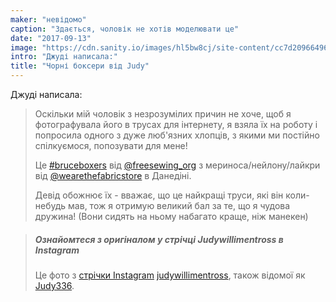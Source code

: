 ```yaml
---
maker: "невідомо"
caption: "Здається, чоловік не хотів моделювати це"
date: "2017-09-13"
image: "https://cdn.sanity.io/images/hl5bw8cj/site-content/cc7d2096649640ce7638cb6ba4c81815bd8fef29-720x890.jpg"
intro: "Джуді написала:"
title: "Чорні боксери від Judy"
---
```


Джуді написала:

> Оскільки мій чоловік з незрозумілих причин не хоче, щоб я фотографувала його в трусах для інтернету, я взяла їх на роботу і попросила одного з дуже люб'язних хлопців, з якими ми постійно спілкуємося, попозувати для мене! 
> 
> Це [#bruceboxers](https://www.instagram.com/explore/tags/bruceboxers/) від [@freesewing_org](https://www.instagram.com/freesewing_org/) з мериноса/нейлону/лайкри від [@wearethefabricstore](https://www.instagram.com/wearethefabricstore/) в Данедіні. 
> 
> Девід обожнює їх - вважає, що це найкращі труси, які він коли-небудь мав, тож я отримую великий бал за те, що я чудова дружина! (Вони сидять на ньому набагато краще, ніж манекен)

> ##### Ознайомтеся з оригіналом у стрічці Judywillimentross в Instagram
> 
> Це фото з [стрічки Instagram](https://www.instagram.com/p/BZAT_btB_dq/) [judywillimentross](https://www.instagram.com/judywillimentross/), також відомої як [Judy336](/users/qdzpx).

